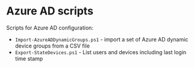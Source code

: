 # Azure AD scripts

Scripts for Azure AD configuration:

* `Import-AzureADDynamicGroups.ps1` - import a set of Azure AD dynamic device groups from a CSV file
* `Export-StateDevices.ps1` - List users and devices including last login time stamp
